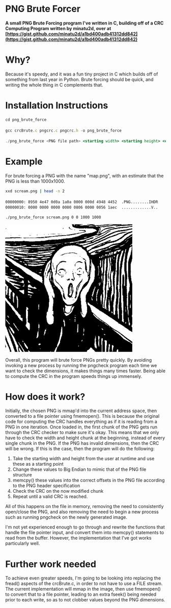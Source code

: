 # PNG Brute Forcer

**A small PNG Brute Forcing program I've written in C, building off of a CRC Computing Program written by minatu2d, over at [https://gist.github.com/minatu2d/a1bd400adb41312dd842](https://gist.github.com/minatu2d/a1bd400adb41312dd842)**

# Why?

Because it's speedy, and it was a fun tiny project in C which builds off of something from last year in Python. Brute forcing should be quick, and writing the whole thing in C complements that.

# Installation Instructions

```jsx
cd png_brute_force

gcc crcBrute.c pngcrc.c pngcrc.h -o png_brute_force

./png_brute_force <PNG file path> <starting width> <starting height> <ending width> <ending height>
```

# Example

For brute forcing a PNG with the name "map.png", with an estimate that the PNG is less than 1000x1000.

```bash
xxd scream.png | head -n 2

00000000: 8950 4e47 0d0a 1a0a 0000 000d 4948 4452  .PNG........IHDR
00000010: 0000 0000 0000 0000 0806 0000 0056 1aec  .............V..
```

```bash
./png_brute_force scream.png 0 0 1000 1000
```

![](https://github.com/AngusGardnerWKC/png_brute_force/blob/main/scream.png)

Overall, this program will brute force PNGs pretty quickly. By avoiding invoking a new process by running the pngcheck program each time we want to check the dimensions, it makes things many times faster. Being able to compute the CRC in the program speeds things up immensely.

# How does it work?

Initially, the chosen PNG is mmap'd into the current address space, then converted to a file pointer using fmemopen(). This is because the original code for computing the CRC handles everything as if it is reading from a PNG in one iteration. Once loaded in, the first chunk of the PNG gets run through the CRC checker to make sure it's okay. This means that we only have to check the width and height chunk at the beginning, instead of every single chunk in the PNG. If the PNG has invalid dimensions, then the CRC will be wrong. If this is the case, then the program will do the following:

1. Take the starting width and height from the user at runtime and use these as a starting point
2. Change these values to Big Endian to mimic that of the PNG file structure
3. memcpy() these values into the correct offsets in the PNG file according to the PNG header specification
4. Check the CRC on the now modified chunk
5. Repeat until a valid CRC is reached.

All of this happens on the file in memory, removing the need to consistently open/close the PNG, and also removing the need to begin a new process such as running pngcheck on the newly generated image. 

I'm not yet experienced enough to go through and rewrite the functions that handle the file pointer input, and convert them into memcpy() statements to read from the buffer. However, the implementation that I've got works particularly well.

# Further work needed

To achieve even greater speeds, I'm going to be looking into replacing the fread() aspects of the crcBrute.c, in order to not have to use a FILE stream. The current implementation will mmap in the image, then use fmemopen() to convert that to a file pointer, leading to an extra fseek() being needed prior to each write, so as to not clobber values beyond the PNG dimensions.